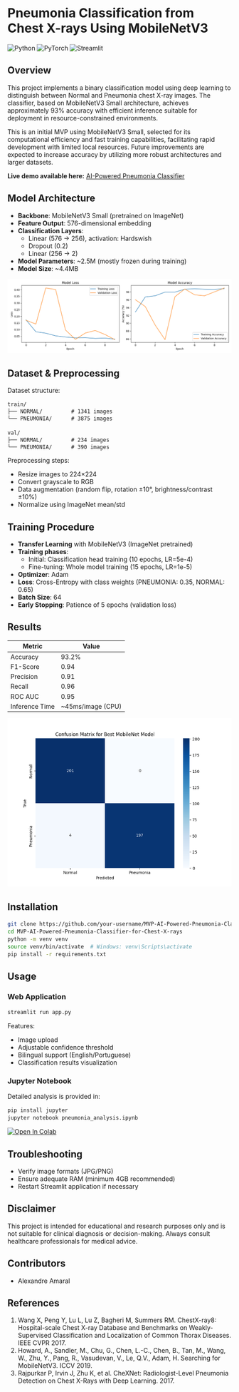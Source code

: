 # Pneumonia Classification from Chest X-rays Using MobileNetV3

![Python](https://img.shields.io/badge/Python-3.8+-blue.svg)
![PyTorch](https://img.shields.io/badge/PyTorch-1.9+-orange.svg)
![Streamlit](https://img.shields.io/badge/Streamlit-1.10+-green.svg)

## Overview

This project implements a binary classification model using deep learning to distinguish between Normal and Pneumonia chest X-ray images. The classifier, based on MobileNetV3 Small architecture, achieves approximately 93% accuracy with efficient inference suitable for deployment in resource-constrained environments.

This is an initial MVP using MobileNetV3 Small, selected for its computational efficiency and fast training capabilities, facilitating rapid development with limited local resources. Future improvements are expected to increase accuracy by utilizing more robust architectures and larger datasets.

**Live demo available here:** [AI-Powered Pneumonia Classifier](https://ai-powered-pneumonia-classifier-for-chest-x-rays.streamlit.app/)

## Model Architecture

- **Backbone**: MobileNetV3 Small (pretrained on ImageNet)
- **Feature Output**: 576-dimensional embedding
- **Classification Layers**:
  - Linear (576 → 256), activation: Hardswish
  - Dropout (0.2)
  - Linear (256 → 2)
- **Model Parameters**: ~2.5M (mostly frozen during training)
- **Model Size**: ~4.4MB

![Training Metrics](mobilenet_training_history.png)

## Dataset & Preprocessing

Dataset structure:
```
train/
├── NORMAL/         # 1341 images
└── PNEUMONIA/      # 3875 images

val/
├── NORMAL/         # 234 images
└── PNEUMONIA/      # 390 images
```

Preprocessing steps:
- Resize images to 224×224
- Convert grayscale to RGB
- Data augmentation (random flip, rotation ±10°, brightness/contrast ±10%)
- Normalize using ImageNet mean/std

## Training Procedure

- **Transfer Learning** with MobileNetV3 (ImageNet pretrained)
- **Training phases**:
  - Initial: Classification head training (10 epochs, LR=5e-4)
  - Fine-tuning: Whole model training (15 epochs, LR=1e-5)
- **Optimizer**: Adam
- **Loss**: Cross-Entropy with class weights (PNEUMONIA: 0.35, NORMAL: 0.65)
- **Batch Size**: 64
- **Early Stopping**: Patience of 5 epochs (validation loss)

## Results

| Metric        | Value           |
|---------------|-----------------|
| Accuracy      | 93.2%           |
| F1-Score      | 0.94            |
| Precision     | 0.91            |
| Recall        | 0.96            |
| ROC AUC       | 0.95            |
| Inference Time| ~45ms/image (CPU)|

![Confusion Matrix](mobilenet_confusion_matrix.png)

## Installation

```bash
git clone https://github.com/your-username/MVP-AI-Powered-Pneumonia-Classifier-for-Chest-X-rays.git
cd MVP-AI-Powered-Pneumonia-Classifier-for-Chest-X-rays
python -m venv venv
source venv/bin/activate  # Windows: venv\Scripts\activate
pip install -r requirements.txt
```

## Usage

### Web Application

```bash
streamlit run app.py
```

Features:
- Image upload
- Adjustable confidence threshold
- Bilingual support (English/Portuguese)
- Classification results visualization

### Jupyter Notebook

Detailed analysis is provided in:

```bash
pip install jupyter
jupyter notebook pneumonia_analysis.ipynb
```

[![Open In Colab](https://colab.research.google.com/assets/colab-badge.svg)](https://colab.research.google.com/github/yourusername/MVP-AI-Powered-Pneumonia-Classifier-for-Chest-X-rays/blob/main/pneumonia_analysis.ipynb)


## Troubleshooting

- Verify image formats (JPG/PNG)
- Ensure adequate RAM (minimum 4GB recommended)
- Restart Streamlit application if necessary

## Disclaimer

This project is intended for educational and research purposes only and is not suitable for clinical diagnosis or decision-making. Always consult healthcare professionals for medical advice.

## Contributors

- Alexandre Amaral

## References

1. Wang X, Peng Y, Lu L, Lu Z, Bagheri M, Summers RM. ChestX-ray8: Hospital-scale Chest X-ray Database and Benchmarks on Weakly-Supervised Classification and Localization of Common Thorax Diseases. IEEE CVPR 2017.
2. Howard, A., Sandler, M., Chu, G., Chen, L.-C., Chen, B., Tan, M., Wang, W., Zhu, Y., Pang, R., Vasudevan, V., Le, Q.V., Adam, H. Searching for MobileNetV3. ICCV 2019.
3. Rajpurkar P, Irvin J, Zhu K, et al. CheXNet: Radiologist-Level Pneumonia Detection on Chest X-Rays with Deep Learning. 2017.

